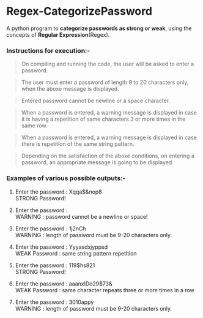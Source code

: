 # Regex-CategorizePassword
A python program to <b>categorize passwords as strong or weak</b>, using the concepts of <b>Regular Expression</b>(Regex).

### Instructions for execution:-

> On compiling and running the code, the user will be asked to enter a password.

> The user must enter a password of length 9 to 20 characters only, when the aboxe message is displayed.

> Entered password cannot be newline or a space character.

> When a password is entered, a warning message is displayed in case it is having a repetition of same characters 3 
or more times in the same row.

> When a password is entered, a warning message is displayed in case there is repetition of the same string pattern. 

> Depending on the satisfaction of the aboxe conditions, on entering a password, an appropriate message is going to 
be displayed.

### Examples of various possible outputs:-

1.  Enter the password : Xqqa$&nop8 <br>
    STRONG Password!

2.  Enter the password : <br>
    WARNING : password cannot be a newline or space!

3.  Enter the password : 1j2nCh <br>
    WARNING : length of password must be 9-20 characters only.

4.  Enter the password : Yyyasdxjyppsd <br>
    WEAK Password : same string pattern repetition

5.  Enter the password : 119$hs821 <br>
    STRONG Password!

6.  Enter the password : aaanxIDo29$73& <br>
    WEAK Password : same character repeats three or more times in a row

7.  Enter the password : 3010appy <br>
    WARNING : length of password must be 9-20 characters only.
